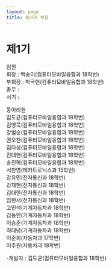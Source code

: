 ```yaml
---
layout: page
title: 동아리 부원
---
```


# 제1기
임원<br>
회장 : 백송이(컴퓨터모바일융합과 18학번)<br>
부회장 : 박국현(컴퓨터모바일융합과 18학번)<br>
총무 : <br>
서기 : 

동아리원<br>
김도균(컴퓨터모바일융합과 18학번) <br>
김영묵(컴퓨터모바일융합과 18학번) <br>
강범승(컴퓨터모바일융합과 18학번) <br>
권오찬(컴퓨터모바일융합과 18학번) <br>
김다성(컴퓨터모바일융합과 18학번) <br>
진대현(컴퓨터모바일융합과 18학번) <br>
송진혁(컴퓨터모바일융합과 18학번) <br>
서찬영(메카트로닉스과 15학번) <br>
강유민(전자통신과 18학번) <br>
강재현(전자통신과 18학번) <br>
김대한(전자통신과 18학번) <br>
임현서(전자통신과 18학번) <br>
고민석(기계자동차과 18학번) <br>
김동언(기계자동차과 18학번) <br>
이승준(기계자동차과 18학번) <br>
최태녕(기계자동차과 18학번) <br>
이준희(자동차과 17학번) <br>
이주원(자동차과 18학번)

-개발자 : 김도균(컴퓨터모바일융합과 18학번)

